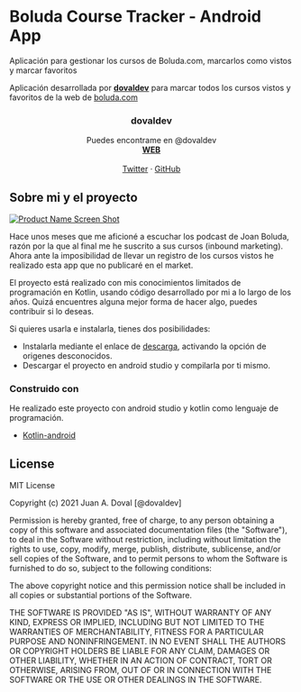 # Boluda Course Tracker - Android App
Aplicación para gestionar los cursos de Boluda.com, marcarlos como vistos y marcar favoritos

<p>Aplicación desarrollada por <a href="https://dovaldev.com"><strong>dovaldev</strong></a> para marcar todos los cursos vistos y favoritos de la web de <a href="https://boluda.com">boluda.com</a>
  
  <!-- DOVALDEV -->
  <p align="center">
  
  <h3 align="center">dovaldev</h3>

  <p align="center">
    Puedes encontrame en @dovaldev
    <br />
    <a href="https://dovaldev.com"><strong>WEB</strong></a>
    <br />
    <br />
    <a href="https://twitter.com/dovaldev">Twitter</a>
    ·
    <a href="https://github.com/dovaldev">GitHub</a>
  </p>
</p>
  
  
<!-- ABOUT THE PROJECT -->
## Sobre mi y el proyecto

[![Product Name Screen Shot][product-screenshot]](https://dovaldev.com)
<p>Hace unos meses que me aficioné a escuchar los podcast de Joan Boluda, razón por la que al final me he suscrito a sus cursos (inbound marketing). Ahora ante la imposibilidad de llevar un registro de los cursos vistos he realizado esta app que no publicaré en el market.</p>
<p>El proyecto está realizado con mis conocimientos limitados de programación en Kotlin, usando código desarrollado por mi a lo largo de los años. Quizá encuentres alguna mejor forma de hacer algo, puedes contribuir si lo deseas.</p>

<!-- INSTALL -->
<p>Si quieres usarla e instalarla, tienes dos posibilidades:</p>
<ul>
  <li>Instalarla mediante el enlace de <a href="https://github.com/dovaldev/boluda_course_tracker/tree/master/app/release">descarga</a>, activando la opción de origenes desconocidos.</li>
  <li>Descargar el proyecto en android studio y compilarla por ti mismo.</li>
</ul>




### Construido con

He realizado este proyecto con android studio y kotlin como lenguaje de programación.
* [Kotlin-android](https://kotlinlang.org/)


<!-- LICENSE -->
## License

MIT License

Copyright (c) 2021 Juan A. Doval [@dovaldev]

Permission is hereby granted, free of charge, to any person obtaining a copy
of this software and associated documentation files (the "Software"), to deal
in the Software without restriction, including without limitation the rights
to use, copy, modify, merge, publish, distribute, sublicense, and/or sell
copies of the Software, and to permit persons to whom the Software is
furnished to do so, subject to the following conditions:

The above copyright notice and this permission notice shall be included in all
copies or substantial portions of the Software.

THE SOFTWARE IS PROVIDED "AS IS", WITHOUT WARRANTY OF ANY KIND, EXPRESS OR
IMPLIED, INCLUDING BUT NOT LIMITED TO THE WARRANTIES OF MERCHANTABILITY,
FITNESS FOR A PARTICULAR PURPOSE AND NONINFRINGEMENT. IN NO EVENT SHALL THE
AUTHORS OR COPYRIGHT HOLDERS BE LIABLE FOR ANY CLAIM, DAMAGES OR OTHER
LIABILITY, WHETHER IN AN ACTION OF CONTRACT, TORT OR OTHERWISE, ARISING FROM,
OUT OF OR IN CONNECTION WITH THE SOFTWARE OR THE USE OR OTHER DEALINGS IN THE
SOFTWARE.

  
  <!-- MARKDOWN LINKS & IMAGES -->
  [product-screenshot]: images/screenshot.png
  [dovaldev-url]: https://dovaldev.com
  [boluda-url]: https://boluda.com
  [app-url]: https://boluda.com

